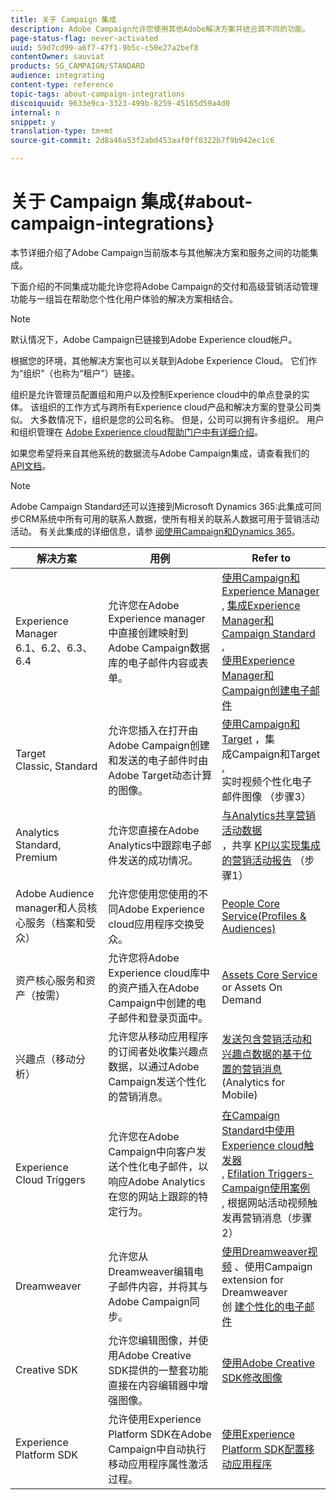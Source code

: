 ```yaml
---
title: 关于 Campaign 集成
description: Adobe Campaign允许您使用其他Adobe解决方案并结合其不同的功能。
page-status-flag: never-activated
uuid: 59d7cd99-a6f7-47f1-9b5c-c50e27a2bef8
contentOwner: sauviat
products: SG_CAMPAIGN/STANDARD
audience: integrating
content-type: reference
topic-tags: about-campaign-integrations
discoiquuid: 9633e9ca-3323-499b-8259-45165d59a4d0
internal: n
snippet: y
translation-type: tm+mt
source-git-commit: 2d8a46a53f2abd453aaf0ff8322b7f9b942ec1c6

---
```



# 关于 Campaign 集成{#about-campaign-integrations}

本节详细介绍了Adobe Campaign当前版本与其他解决方案和服务之间的功能集成。

下面介绍的不同集成功能允许您将Adobe Campaign的交付和高级营销活动管理功能与一组旨在帮助您个性化用户体验的解决方案相结合。

>[!NOTE]
>
> 默认情况下，Adobe Campaign已链接到Adobe Experience cloud帐户。

根据您的环境，其他解决方案也可以关联到Adobe Experience Cloud。 它们作为“组织”（也称为“租户”）链接。

组织是允许管理员配置组和用户以及控制Experience cloud中的单点登录的实体。 该组织的工作方式与跨所有Experience cloud产品和解决方案的登录公司类似。 大多数情况下，组织是您的公司名称。 但是，公司可以拥有许多组织。 用户和组织管理在 [Adobe Experience cloud帮助门户中有详细介绍](https://marketing.adobe.com/resources/help/en_US/mcloud/organizations.html)。

如果您希望将来自其他系统的数据流与Adobe Campaign集成，请查看我们的 [API文档](../../api/using/about-campaign-standard-apis.md)。

>[!NOTE]
>
>Adobe Campaign Standard还可以连接到Microsoft Dynamics 365:此集成可同步CRM系统中所有可用的联系人数据，使所有相关的联系人数据可用于营销活动活动。 有关此集成的详细信息，请参 [阅使用Campaign和Dynamics 365](https://helpx.adobe.com/campaign/kb/acs-ms-dynamics.html)。


<table> 
 <thead> 
  <tr> 
   <th> 解决方案<br /> </th> 
   <th> 用例<br /> </th> 
   <th> Refer to<br /> </th> 
  </tr> 
 </thead> 
 <tbody> 
  <tr> 
   <td> Experience Manager<br /> 6.1、6.2、6.3、6.4<br /> </td> 
   <td> 允许您在Adobe Experience manager中直接创建映射到Adobe Campaign数据库的电子邮件内容或表单。<br /> </td> 
   <td> 
     <a href="../../integrating/using/integrating-with-experience-manager.md">使用Campaign和Experience Manager</a><br/>, <a href="https://helpx.adobe.com/experience-manager/6-4/sites/administering/using/campaignstandard.html">集成Experience Manager和Campaign Standard</a> , <br/><a href="https://docs.campaign.adobe.com/doc/standard/getting_started/en/ACS_AEM.html">使用Experience Manager和Campaign创建电子邮件</a> 
    </td> 
  </tr> 
  <tr> 
   <td> Target<br /> Classic, Standard<br /> </td> 
   <td> 允许您插入在打开由Adobe Campaign创建和发送的电子邮件时由Adobe Target动态计算的图像。<br /> </td> 
   <td> 
    <a href="../../integrating/using/about-campaign-target-integration.md">使用Campaign和Target</a> ，集 <br/>成Campaign和Target <a href="https://marketing.adobe.com/resources/help/en_US/target/a4t/c_campaign_and_target.html">,</a><br/>实时视频个性化电子邮件图像 <a href="https://helpx.adobe.com/marketing-cloud/how-to/email-marketing.html"></a> （步骤3）
    </td> 
  </tr> 
  <tr> 
   <td> Analytics<br /> Standard, Premium <br /> </td> 
   <td> 允许您直接在Adobe Analytics中跟踪电子邮件发送的成功情况。<br /> </td> 
   <td> 
    <a href="../../integrating/using/about-campaign-analytics-integration.md">与Analytics共享营销活动数据</a><br/>，共享 <a href="https://helpx.adobe.com/marketing-cloud/how-to/email-marketing.html">KPI以实现集成的营销活动报告</a> （步骤1）
    </td> 
  </tr> 
  <tr> 
   <td> Adobe Audience manager和人员核心服务（档案和受众）<br /> </td> 
   <td> 允许您使用您使用的不同Adobe Experience cloud应用程序交换受众。<br /> </td> 
   <td> <a href="../../integrating/using/about-campaign-audience-manager-or-people-core-service-integration.md">People Core Service(Profiles &amp; Audiences)</a><br /> </td> 
  </tr> 
  <tr> 
   <td> 资产核心服务和资产（按需）<br /> </td> 
   <td> 允许您将Adobe Experience cloud库中的资产插入在Adobe Campaign中创建的电子邮件和登录页面中。<br /> </td> 
   <td> <a href="../../integrating/using/working-with-campaign-and-assets-core-service.md">Assets Core Service</a> or Assets On Demand<br /> </td> 
  </tr> 
  <tr> 
   <td> 兴趣点（移动分析）<br /> </td> 
   <td> 允许您从移动应用程序的订阅者处收集兴趣点数据，以通过Adobe Campaign发送个性化的营销消息。<br /> </td> 
   <td> <a href="../../integrating/using/about-campaign-points-of-interest-data-integration.md">发送包含营销活动和兴趣点数据的基于位置的营销消息</a> (Analytics for Mobile)<br /> </td> 
  </tr> 
  <tr> 
   <td> Experience Cloud Triggers<br /> </td> 
   <td> 允许您在Adobe Campaign中向客户发送个性化电子邮件，以响应Adobe Analytics在您的网站上跟踪的特定行为。<br /> </td> 
   <td> 
    <a href="../../integrating/using/about-adobe-experience-cloud-triggers.md">在Campaign Standard中使用Experience cloud触发器</a><br/>, <a href="../../integrating/using/abandonment-triggers-use-cases.md">Efilation Triggers-Campaign使用案例</a><br/>, <a href="https://helpx.adobe.com/marketing-cloud/how-to/email-marketing.html"></a> 根据网站活动视频触发再营销消息（步骤2）
    </td> 
  </tr> 
  <tr> 
   <td> Dreamweaver<br /> </td> 
   <td> 允许您从Dreamweaver编辑电子邮件内容，并将其与Adobe Campaign同步。<br /> </td> 
   <td> 
    <a href="https://docs.adobe.com/content/help/en/campaign-learn/campaign-standard-tutorials/designing-content/email-designer/dreamweaver-integration.html">使用Dreamweaver视频</a> 、使用Campaign extension for Dreamweaver <br/>创 <a href="https://helpx.adobe.com/dreamweaver/using/working-with-dreamweaver-and-campaign.html">建个性化的电子邮件</a> 
  </td> 
  </tr> 
  <tr> 
   <td> Creative SDK<br /> </td> 
   <td> 允许您编辑图像，并使用Adobe Creative SDK提供的一整套功能直接在内容编辑器中增强图像。<br /> </td> 
   <td> <a href="../../designing/using/images.md#modifying-images-with-the-adobe-creative-sdk">使用Adobe Creative SDK修改图像</a><br /> </td> 
  </tr> 
  <tr> 
   <td> Experience Platform SDK<br /> </td> 
   <td> 允许使用Experience Platform SDK在Adobe Campaign中自动执行移动应用程序属性激活过程。<br /> </td> 
   <td> <a href="https://helpx.adobe.com/campaign/kb/configuring-app-sdk.html">使用Experience Platform SDK配置移动应用程序</a><br /> </td> 
  </tr> 
 </tbody> 
</table>

